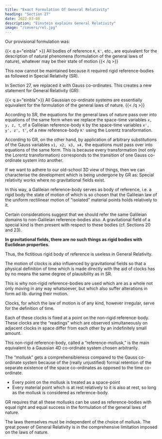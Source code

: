 ```yaml
---
title: "Exact Formulation Of General Relativity"
heading: "Section 27"
date: 2022-03-08
description: "Einstein explains General Relativity"
image: "/covers/rel.jpg"
---
```




<!-- We are now in a position to replace the provisional formulation of the general principle of relativity given in Section 18 by an exact formulation.  -->

Our provisional formulation was:


{{< q a="einbla" >}}
All bodies of reference `K`, `K'`, etc., are equivalent for the description of natural phenomena (formulation of the general laws of nature), whatever may be their state of motion
{{< /q >}}

This now cannot be maintained because it required rigid reference-bodies as followed in Special Relativity (SR). 

In Section 27, we replaced it with Gauss co-ordinates. <!--  system as the new body of reference. --> This creates a new statement for General Relativity (GR):

{{< q a="einbla">}}
All Gaussian co-ordinate systems are essentially equivalent for the formulation of the general laws of nature.
{{< /q >}}

<!-- We can state this general principle of relativity in still another form, which renders it yet more
clearly intelligible than it is when in the form of the natural extension of the special principle
of relativity.  -->

According to SR, the equations for the general laws of nature pass over into equations of the same form when we replace the space-time variables `x, y, z, t`, of a Galileian reference-body `K` by the space-time variables `x', y', z', t'`, of a new reference-body `K'` using the Lorentz transformation. 

According to GR, on the other hand, by application of arbitrary substitutions of the Gauss variables `x1, x2, x3, x4,` the equations must pass over into equations of the same form. This is because every transformation (not only the Lorentz transformation) corresponds to the transition of one Gauss co-ordinate system into another.

If we want to adhere to our old-school 3D view of things, then we can characterise the development which is being undergone by GR as: Special relativity works <!-- has  reference to Galileian domains, i.e. to those in which --> where no gravitational fields exist.

In this way, a Galileian reference-body serves as body of reference, i.e. a rigid body the state of motion of which is so chosen that the Galileian law of the uniform rectilinear motion of “isolated” material points holds relatively to it.

Certain considerations suggest that we should refer the same Galileian domains to non-Galileian reference-bodies also. A gravitational field of a special kind is then present with respect to these bodies (cf. Sections 20 and 23).

**In gravitational fields, there are no such things as rigid bodies with Euclidean properties.** 

Thus, the fictitious rigid body of reference is useless in General Relativity. 

The motion of clocks is also influenced by gravitational fields so that a physical definition of time which is made directly with the aid of clocks has by no means the same degree of plausibility as in SR.

This is why non-rigid reference-bodies are used which are as a whole not only moving in any way whatsoever, but which also suffer alterations in form ad lib. during their motion. 

Clocks, for which the law of motion is of any kind, however irregular, serve for the definition of time. 

Each of these clocks is fixed at a point on the non-rigid reference-body. These clocks are the “readings” which are observed simultaneously on adjacent clocks in space differ from each other by an indefinitely small amount. 

This non-rigid reference-body, called a “reference-mollusk,” is the main equivalent to a Gaussian 4D co-ordinate system chosen arbitrarily.  

The “mollusk” gets a comprehensibleness compared to the Gauss co-ordinate system because of the (really unjustified) formal retention of the separate existence of the space co-ordinates as opposed to the time co-ordinate.
- Every point on the mollusk is treated as a space-point
- Every material point which is at rest relatively to it is also at rest, so long as the mollusk is considered as reference-body. 

GR requires that all these mollusks can be used as reference-bodies with equal right and equal success in the formulation of the general laws of nature.

The laws themselves must be independent of the choice of mollusk. <span style="color=  red">The great power of General Relativity is in the comprehensive limitation imposed on the laws of nature.</span>